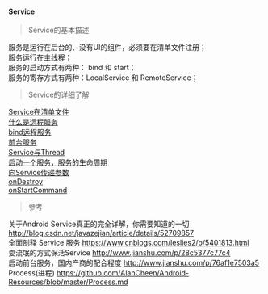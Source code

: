 #### Service  

> Service的基本描述  

服务是运行在后台的、没有UI的组件，必须要在清单文件注册；  
服务运行在主线程；  
服务的启动方式有两种： bind 和 start；  
服务的寄存方式有两种：LocalService 和 RemoteService；

> Service的详细了解  

[Service在清单文件](manifest/Service.md)  
[什么是远程服务](RemoteService/RemoteService.md)  
[bind远程服务](RemoteService/RemoteService.md)  
[前台服务](ForegroundService/ForegroundService.md)  
[Service与Thread](Service_Thread.md)  
[启动一个服务，服务的生命周期](Service_lifecycle.md)  
[向Service传递参数](fun/start_params.md)    
[onDestroy](fun/onDestroy.md)  
[onStartCommand](fun/onStartCommand.md)  

> 参考  

关于Android Service真正的完全详解，你需要知道的一切  http://blog.csdn.net/javazejian/article/details/52709857  
全面剖释 Service 服务  https://www.cnblogs.com/leslies2/p/5401813.html  
耍流氓的方式保活Service  http://www.jianshu.com/p/28c5377c77c4   
启动前台服务，国内产商的配合程度  http://www.jianshu.com/p/76af1e7503a5  
Process(进程)  https://github.com/AlanCheen/Android-Resources/blob/master/Process.md  